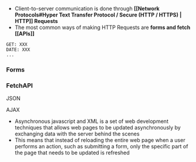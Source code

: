 - Client-to-server communication is done through **[[Network Protocols#Hyper Text Transfer Protocol / Secure (HTTP / HTTPS) | HTTP]] Requests**
- The most common ways of making HTTP Requests are **forms and fetch [[APIs]]**
  
```
GET: XXX
DATE: XXX
...
```

### Forms

### FetchAPI

JSON

AJAX
- Asynchronous javascript and XML is a set of web development techniques that allows web pages to be updated asynchronously by exchanging data with the server behind the scenes
- This means that instead of reloading the entire web page when a user performs an action, such as submitting a form, only the specific part of the page that needs to be updated is refreshed
